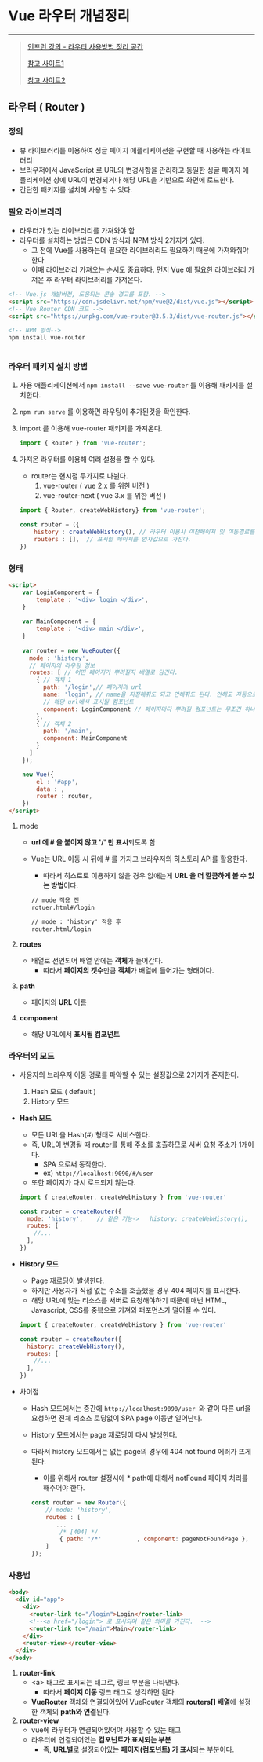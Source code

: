 # Vue 라우터 개념정리 

---

>[인프런 강의 - 라우터 사용방법 정리 공간 ](https://joshua1988.github.io/vue-camp/vue/router.html#%E1%84%87%E1%85%B2-%E1%84%85%E1%85%A1%E1%84%8B%E1%85%AE%E1%84%90%E1%85%A5-%E1%84%89%E1%85%A5%E1%86%AF%E1%84%8E%E1%85%B5)
>
>[참고 사이트1](https://happy-coding-day.tistory.com/entry/Vue-vue-router%EC%97%90%EC%84%9C-Hash-Mode-Vs-History-Mode-%EC%B0%A8%EC%9D%B4%EC%A0%90%EC%9D%80-%EB%AC%B4%EC%97%87%EC%9D%B8%EA%B0%80)
>
>[참고 사이트2](https://router.vuejs-korea.org/ko/guide/essentials/history-mode.html#%ED%95%B4%EC%8B%9C-%EB%AA%A8%EB%93%9C)
>

## 라우터  ( Router )

### 정의

- 뷰 라이브러리를 이용하여 싱글 페이지 애플리케이션을 구현할 때 사용하는 라이브러리
- 브라우저에서 JavaScript 로 URL의 변경사항을 관리하고 동일한 싱글 페이지 애플리케이션 상에 URL이 변경되거나 해당 URL을 기반으로 화면에 로드한다. 
- 간단한 패키지를 설치해 사용할 수 있다. 

### 필요 라이브러리

- 라우터가 있는 라이브러리를 가져와야 함 
- 라우터를 설치하는 방법은 CDN 방식과 NPM 방식 2가지가 있다.
  - 그 전에 Vue를 사용하는데 필요한 라이브러리도 필요하기 때문에 가져와줘야 한다. 
  - 이때 라이브러리 가져오는 순서도 중요하다. 먼저 Vue 에 필요한 라이브러리 가져온 후  라우터 라이브러리를 가져온다. 

```html
<!-- Vue.js 개발버전, 도움되는 콘솔 경고를 포함. -->
<script src="https://cdn.jsdelivr.net/npm/vue@2/dist/vue.js"></script>
<!-- Vue Router CDN 코드 -->
<script src="https://unpkg.com/vue-router@3.5.3/dist/vue-router.js"></script>

<!-- NPM 방식-->
npm install vue-router
 
```

### 라우터 패키지 설치 방법

1. 사용 애플리케이션에서 `npm install --save vue-router` 를 이용해 패키지를 설치한다. 

2. `npm run serve` 를 이용하면 라우팅이 추가된것을 확인한다. 

3. import 를 이용해 vue-router 패키지를 가져온다. 

   ````js
   import { Router } from 'vue-router';
   ````

4.  가져온 라우터를 이용해 여러 설정을 할 수 있다. 

    - router는 현시점 두가지로 나뉜다. 
      1. vue-router ( vue 2.x 를 위한 버전 )
      2. vue-router-next ( vue 3.x 를 위한 버전 )

    ```js
    import { Router, createWebHistory} from 'vue-router';
    
    const router = ({
        history : createWebHistory(), // 라우터 이용시 이전페이지 및 이동경로를 알 수 있다. 
        routers : [],  // 표시할 페이지를 인자값으로 가진다. 
    })
    ```

### 형태

```html
<script>
    var LoginComponent = {
        template : '<div> login </div>',
    }
    
    var MainComponent = {
        template : '<div> main </div>',
    }
    
    var router = new VueRouter({
      mode : 'history',
      // 페이지의 라우팅 정보      
      routes: [ // 어떤 페이지가 뿌려질지 배열로 담긴다. 
        { // 객체 1 
          path: '/login',// 페이지의 url
          name: 'login', // name을 지정해줘도 되고 안해줘도 된다. 안해도 자동으로 됨 
          // 해당 url에서 표시될 컴포넌트
          component: LoginComponent // 페이지마다 뿌려질 컴포넌트는 무조건 하나이기 때문에 components가 아니라 component 이다. 
        }, 
        { // 객체 2
          path: '/main',
          component: MainComponent
        }
      ]
    });

    new Vue({
        el : '#app',
        data : ,
        router : router,
    })
</script>
```

1. mode

   - **url 에 \# 을 붙이지 않고 '/' 만 표시**되도록 함 

   - Vue는 URL 이동 시 뒤에 \# 를 가지고 브라우저의 히스토리 API를 활용한다. 

     - 따라서 히스로토 이용하지 않을 경우 없애는게 **URL 을 더 깔끔하게 볼 수 있는 방법**이다. 

     ```html
     // mode 적용 전 
     rotuer.html#/login
     
     // mode : 'history' 적용 후 
     router.html/login
     ```

2. **routes** 

   - 배열로 선언되어 배열 안에는 **객체**가 들어간다. 
     - 따라서 **페이지의 갯수**만큼 **객체**가 배열에 들어가는 형태이다. 

3. **path**

   - 페이지의 **URL** 이름 

4. **component** 

   - 해당 URL에서 **표시될 컴포넌트** 

### 라우터의 모드 

- 사용자의 브라우저 이동 경로를 파악할 수 있는 설정값으로 2가지가 존재한다. 

  1. Hash 모드 ( default )
  2. History 모드 

- **Hash 모드**

  - 모든 URL을 Hash(#) 형태로 서비스한다. 
  - 즉, URL이 변경될 때 router를 통해 주소를 호출하므로 서버 요청 주소가 1개이다. 
    - SPA 으로써 동작한다. 
    - ex) `http://localhost:9090/#/user`
  - 또한 페이지가 다시 로드되지 않는다. 

  ```js
  import { createRouter, createWebHistory } from 'vue-router'
  
  const router = createRouter({
    mode: 'history',	// 같은 기능->   history: createWebHistory(),
    routes: [
      //...
    ],
  })
  ```

- **History 모드** 

  - Page 재로딩이 발생한다. 
  - 하지만 사용자가 직접 없는 주소를 호출했을 경우 404 페이지를 표시한다. 
  - 해당 URL에 맞는 리소스를 서버로 요청해야하기 때문에 매번 HTML, Javascript, CSS를 중복으로 가져와 퍼포먼스가 떨어질 수 있다. 

  ```js
  import { createRouter, createWebHistory } from 'vue-router'
  
  const router = createRouter({
    history: createWebHistory(),
    routes: [
      //...
    ],
  })
  ```

- 차이점

  - Hash 모드에서는 중간에 `http://localhost:9090/user `와 같이 다른 url을 요청하면 전체 리소스 로딩없이 SPA page 이동만 일어난다.

  - History 모드에서는 page 재로딩이 다시 발생한다.

  - 따라서 history 모드에서는 없는 page의 경우에 404 not found 에러가 뜨게 된다.

    -  이를 위해서 router 설정시에 * path에 대해서 notFound 페이지 처리를 해주어야 한다.

    ```js
    const router = new Router({
        // mode: 'history',
        routes : [
           ...
            /* [404] */
            { path: '/*'          , component: pageNotFoundPage },
        ]
    });
    ```

### 사용법

```html
<body>
  <div id="app">
    <div>
      <router-link to="/login">Login</router-link>
      <!--<a href="/login"> 로 표시되며 같은 의미를 가진다.  -->
      <router-link to="/main">Main</router-link>
    </div>
    <router-view></router-view>
  </div>
</body>
```

1. **router-link** 
   - \<a> 태그로 표시되는 태그로, 링크 부분을 나타낸다. 
     - 따라서 **페이지 이동** 링크 태그로 생각하면 된다. 
   - **VueRouter** 객체와 연결되어있어 VueRouter 객체의 **routers[] 배열**에 설정한 객체의 **path와 연결**된다. 
2. **router-view**
   - vue에 라우터가 연결되어있어야 사용할 수 있는 태그 
   - 라우터에 연결되어있는 **컴포넌트가 표시되는 부분**
     - 즉, **URL별**로 설정되어있는 **페이지(컴포넌트) 가 표시**되는 부분이다. 

